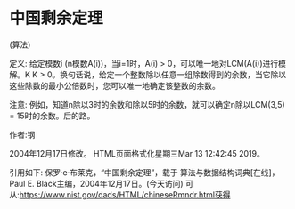 # 中国剩余定理


(算法)



定义:
给定模数i (n模数A(i))，当i=1时，A(i) > 0，可以唯一地对LCM(A(i))进行模解。K K > 0。换句话说，给定一个整数除以任意一组除数得到的余数，当它除以这些除数的最小公倍数时，您可以唯一地确定该整数的余数。



注意:
例如，知道n除以3时的余数和除以5时的余数，就可以确定n除以LCM(3,5) = 15时的余数。后的路。


作者:钢







2004年12月17日修改。
HTML页面格式化星期三Mar 13 12:42:45 2019。



引用如下:
保罗·e·布莱克，“中国剩余定理”，载于
算法与数据结构词典[在线]，Paul E. Black主编，2004年12月17日。(今天访问)
可从:https://www.nist.gov/dads/HTML/chineseRmndr.html获得